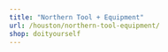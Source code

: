 ```yaml
---
title: "Northern Tool + Equipment"
url: /houston/northern-tool-equipment/
shop: doityourself
---
```

